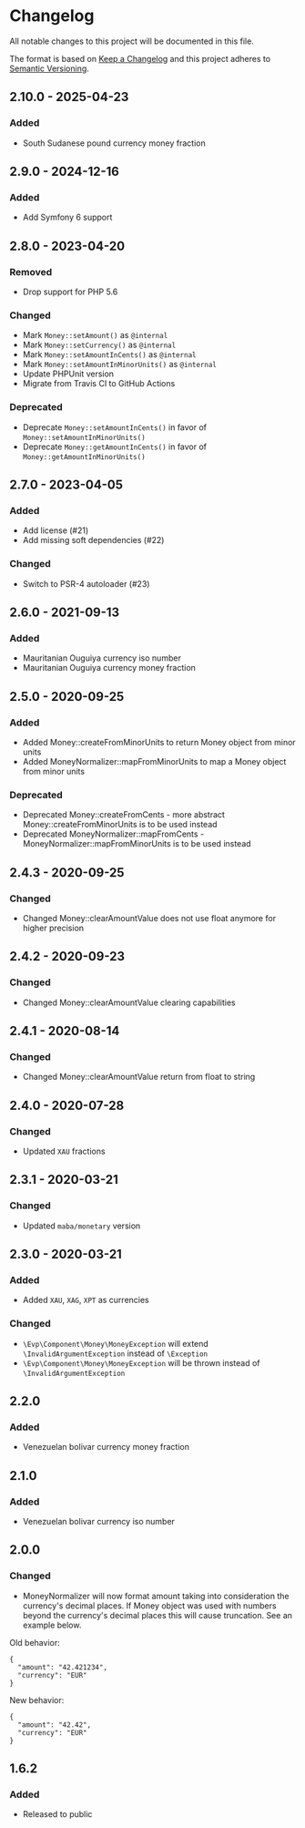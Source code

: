 # Changelog
All notable changes to this project will be documented in this file.

The format is based on [Keep a Changelog](http://keepachangelog.com/en/1.0.0/)
and this project adheres to [Semantic Versioning](http://semver.org/spec/v2.0.0.html).

## 2.10.0 - 2025-04-23
### Added
- South Sudanese pound currency money fraction

## 2.9.0 - 2024-12-16
### Added
- Add Symfony 6 support

## 2.8.0 - 2023-04-20
### Removed
- Drop support for PHP 5.6

### Changed
- Mark `Money::setAmount()` as `@internal`
- Mark `Money::setCurrency()` as `@internal`
- Mark `Money::setAmountInCents()` as `@internal`
- Mark `Money::setAmountInMinorUnits()` as `@internal`
- Update PHPUnit version
- Migrate from Travis CI to GitHub Actions

### Deprecated
- Deprecate `Money::setAmountInCents()` in favor of `Money::setAmountInMinorUnits()`
- Deprecate `Money::getAmountInCents()` in favor of `Money::getAmountInMinorUnits()`

## 2.7.0 - 2023-04-05
### Added
- Add license (#21)
- Add missing soft dependencies (#22)

### Changed
- Switch to PSR-4 autoloader (#23)

## 2.6.0 - 2021-09-13
### Added
- Mauritanian Ouguiya currency iso number
- Mauritanian Ouguiya currency money fraction

## 2.5.0 - 2020-09-25
### Added
- Added Money::createFromMinorUnits to return Money object from minor units
- Added MoneyNormalizer::mapFromMinorUnits to map a Money object from minor units
### Deprecated
- Deprecated Money::createFromCents - more abstract Money::createFromMinorUnits is to be used instead 
- Deprecated MoneyNormalizer::mapFromCents - MoneyNormalizer::mapFromMinorUnits is to be used instead
## 2.4.3 - 2020-09-25
### Changed
- Changed Money::clearAmountValue does not use float anymore for higher precision

## 2.4.2 - 2020-09-23
### Changed
- Changed Money::clearAmountValue clearing capabilities

## 2.4.1 - 2020-08-14
### Changed
- Changed Money::clearAmountValue return from float to string

## 2.4.0 - 2020-07-28
### Changed
- Updated `XAU` fractions

## 2.3.1 - 2020-03-21
### Changed
- Updated `maba/monetary` version

## 2.3.0 - 2020-03-21
### Added
- Added `XAU`, `XAG`, `XPT` as currencies

### Changed
- `\Evp\Component\Money\MoneyException` will extend `\InvalidArgumentException` instead of `\Exception`
- `\Evp\Component\Money\MoneyException` will be thrown instead of `\InvalidArgumentException`

## 2.2.0
### Added
- Venezuelan bolivar currency money fraction

## 2.1.0
### Added
- Venezuelan bolivar currency iso number

## 2.0.0
### Changed
- MoneyNormalizer will now format amount taking into consideration the currency's decimal places.
If Money object was used with numbers beyond the currency's decimal places this will cause truncation. 
See an example below. 

Old behavior:
````
{
  "amount": "42.421234",
  "currency": "EUR"
}
````

New behavior:
````
{
  "amount": "42.42",
  "currency": "EUR"
}
````


## 1.6.2
### Added
- Released to public
